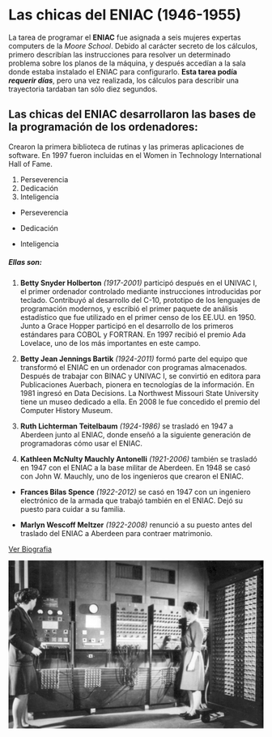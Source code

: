 # Las chicas del ENIAC (1946-1955)

La tarea de programar el **ENIAC** fue asignada a seis mujeres expertas computers de la _Moore School_. Debido al carácter secreto de los cálculos, primero describían las instrucciones para resolver un determinado problema sobre los planos de la máquina, y después accedían a la sala donde estaba instalado el ENIAC para configurarlo. **Esta tarea podía _requerir días_**, pero una vez realizada, los cálculos para describir una trayectoria tardaban tan sólo diez segundos.

## Las chicas del ENIAC desarrollaron las bases de la programación de los ordenadores: 
Crearon la primera biblioteca de rutinas y las primeras aplicaciones de software. En 1997 fueron incluidas en el Women in Technology International Hall of Fame.

1. Perseverencia
2. Dedicación 
3. Inteligencia

* Perseverencia
+ Dedicación 
- Inteligencia

##### **Ellas son:**


1. __Betty Snyder Holberton__ *(1917-2001)* participó después en el UNIVAC I, el primer ordenador controlado mediante instrucciones introducidas por teclado. Contribuyó al desarrollo del C-10,  prototipo de los lenguajes de programación modernos, y escribió el primer paquete de análisis estadístico que fue utilizado en el primer censo de los EE.UU. en 1950. Junto a Grace Hopper participó en el desarrollo de los primeros estándares para COBOL y FORTRAN. En 1997 recibió el premio Ada Lovelace, uno de los más importantes  en este campo.

2. **Betty Jean Jennings Bartik** _(1924-2011)_ formó parte del equipo que transformó el ENIAC en un ordenador con programas almacenados. Después de trabajar con BINAC y UNIVAC I, se convirtió en editora para Publicaciones Auerbach, pionera en tecnologías de la información. En 1981 ingresó en Data Decisions. La Northwest Missouri State University tiene un museo dedicado a ella. En 2008 le fue concedido el premio del Computer History Museum.

3. __Ruth Lichterman Teitelbaum__ *(1924-1986)* se trasladó en 1947 a Aberdeen junto al ENIAC, donde enseñó a la siguiente generación de programadoras cómo usar el ENIAC.

4. **Kathleen McNulty Mauchly Antonelli** _(1921-2006)_ también se trasladó en 1947 con el ENIAC a la base militar de Aberdeen. En 1948 se casó con John W. Mauchly, uno de los ingenieros que crearon el ENIAC.

* __Frances Bilas Spence__ *(1922-2012)* se casó en 1947 con un ingeniero electrónico de la armada que trabajó también en el ENIAC. Dejó su puesto para cuidar a su familia.

- **Marlyn Wescoff Meltzer** _(1922-2008)_ renunció a su puesto antes del traslado del ENIAC a Aberdeen para contraer matrimonio.

[Ver Biografia](https://mujeresconciencia.com/2017/09/29/las-chicas-del-eniac-1946-1955/)

![alt text](https://github.com/DianaLeyRa/superHeroinas/blob/main/chicasEniac.gif "Las chicas trabajando en ENIAC")